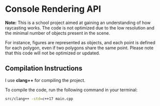 # Console Rendering API

**Note:** This is a school project aimed at gaining an understanding of how raycasting works. The code is not optimized due to the low resolution and the minimal number of objects present in the scene.

For instance, figures are represented as objects, and each point is defined for each polygon, even if two polygons share the same point. Please note that this code will not be optimized or updated.

## Compilation Instructions

I use **clang++** for compiling the project.

To compile the code, run the following command in your terminal:

```bash
src/clang++ -std=c++17 main.cpp
```
